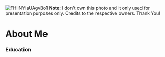 ![FHIiNYIaUAgvBo1](https://user-images.githubusercontent.com/88411618/161058508-7ba2e756-b288-420c-a00f-74b19e4799fe.jpg)
**Note:** I don't own this photo and it only used for presentation purposes only. Credits to the respective owners. Thank You!
# About Me
### Education
